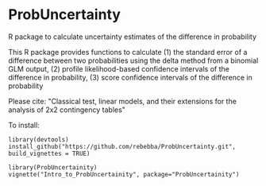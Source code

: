 # ProbUncertainty

R package to calculate uncertainty estimates of the difference in probability 

This R package provides functions to calculate
(1) the standard error of a difference between two probabilities using the delta method from a binomial GLM output, 
(2) profile likelihood-based confidence intervals of the difference in probability,
(3) score confidence intervals of the difference in probability

Please cite: "Classical test, linear models, and their extensions for the analysis of 2x2 contingency tables"

To install:
```
library(devtools)
install_github("https://github.com/rebebba/ProbUncertainty.git", build_vignettes = TRUE)

library(ProbUncertainity)
vignette("Intro_to_ProbUncertainity", package="ProbUncertainity")
```
